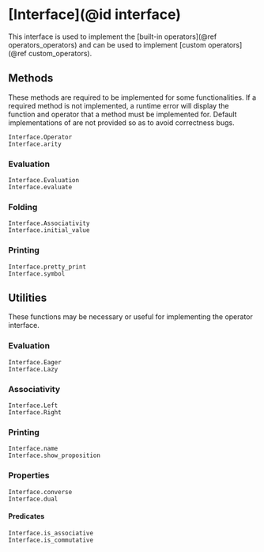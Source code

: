 
# [Interface](@id interface)

This interface is used to implement the [built-in operators](@ref operators_operators) and can be used to implement [custom operators](@ref custom_operators).

## Methods

These methods are required to be implemented for some functionalities. If a required method is not implemented, a runtime error will display the function and operator that a method must be implemented for. Default implementations of are not provided so as to avoid correctness bugs.

```@docs
Interface.Operator
Interface.arity
```

### Evaluation

```@docs
Interface.Evaluation
Interface.evaluate
```

### Folding

```@docs
Interface.Associativity
Interface.initial_value
```

### Printing

```@docs
Interface.pretty_print
Interface.symbol
```

## Utilities

These functions may be necessary or useful for implementing the operator interface.

### Evaluation

```@docs
Interface.Eager
Interface.Lazy
```

### Associativity

```@docs
Interface.Left
Interface.Right
```

### Printing

```@docs
Interface.name
Interface.show_proposition
```

### Properties

```@docs
Interface.converse
Interface.dual
```

#### Predicates

```@docs
Interface.is_associative
Interface.is_commutative
```
